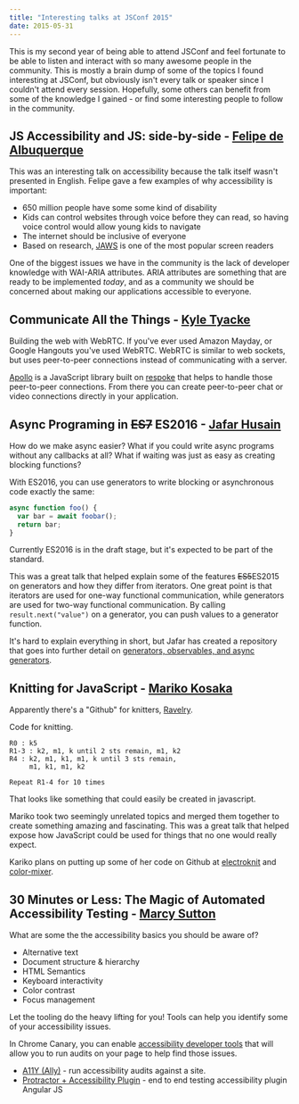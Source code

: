 ```yaml
---
title: "Interesting talks at JSConf 2015"
date: 2015-05-31
---
```


This is my second year of being able to attend JSConf and feel fortunate to be able to listen and interact with so many awesome people in the community. This is mostly a brain dump of some of the topics I found interesting at JSConf, but obviously isn't every talk or speaker since I couldn't attend every session. Hopefully, some others can benefit from some of the knowledge I gained - or find some interesting people to follow in the community.

## JS Accessibility and JS: side-by-side - [Felipe de Albuquerque](https://twitter.com/felipedeolinda)

This was an interesting talk on accessibility because the talk itself wasn't presented in English. Felipe gave a few examples of why accessibility is important:

* 650 million people have some some kind of disability
* Kids can control websites through voice before they can read, so having voice control would allow young kids to navigate
* The internet should be inclusive of everyone
* Based on research, [JAWS](http://www.freedomscientific.com/Products/Blindness/JAWS) is one of the most popular screen readers

One of the biggest issues we have in the community is the lack of developer knowledge with WAI-ARIA attributes. ARIA attributes are something that are ready to be implemented *today*, and as a community we should be concerned about making our applications accessible to everyone.

## Communicate All the Things - [Kyle Tyacke](https://twitter.com/geekgonenomad)

Building the web with WebRTC. If you've ever used Amazon Mayday, or Google Hangouts you've used WebRTC. WebRTC is similar to web sockets, but uses peer-to-peer connections instead of communicating with a server.

[Apollo](https://github.com/respoke/apollo) is a JavaScript library built on [respoke](https://www.respoke.io/) that helps to handle those peer-to-peer connections. From there you can create peer-to-peer chat or video connections directly in your application.

## Async Programing in ~~ES7~~ ES2016 - [Jafar Husain](http://twitter.com/Jhusain)

How do we make async easier? What if you could write async programs without any callbacks at all? What if waiting was just as easy as creating blocking functions?

With ES2016, you can use generators to write blocking or asynchronous code exactly the same:

```javascript
async function foo() {
  var bar = await foobar();
  return bar;
}
```

Currently ES2016 is in the draft stage, but it's expected to be part of the standard.

This was a great talk that helped explain some of the features ~~ES5~~ES2015 on generators and how they differ from iterators. One great point is that iterators are used for one-way functional communication, while generators are used for two-way functional communication. By calling `result.next("value")` on a generator, you can push values to a generator function.

It's hard to explain everything in short, but Jafar has created a repository that goes into further detail on [generators, observables, and async generators](https://github.com/jhusain/asyncgenerator).

## Knitting for JavaScript - [Mariko Kosaka](https://twitter.com/kosamari)

Apparently there's a "Github" for knitters, [Ravelry](https://www.ravelry.com).

Code for knitting.

```
R0 : k5
R1-3 : k2, m1, k until 2 sts remain, m1, k2
R4 : k2, m1, k1, m1, k until 3 sts remain,
     m1, k1, m1, k2

Repeat R1-4 for 10 times
```

That looks like something that could easily be created in javascript.

Mariko took two seemingly unrelated topics and merged them together to create something amazing and fascinating. This was a great talk that helped expose how JavaScript could be used for things that no one would really expect.

Kariko plans on putting up some of her code on Github at [electroknit](https://github.com/kosamari/electroknit) and [color-mixer](https://github.com/kosamari/color-mixer).

## 30 Minutes or Less: The Magic of Automated Accessibility Testing - [Marcy Sutton](https://twitter.com/marcysutton)

What are some the the accessibility basics you should be aware of?

* Alternative text
* Document structure & hierarchy
* HTML Semantics
* Keyboard interactivity
* Color contrast
* Focus management

Let the tooling do the heavy lifting for you! Tools can help you identify some of your accessibility issues.

In Chrome Canary, you can enable [accessibility developer tools](https://github.com/GoogleChrome/accessibility-developer-tools) that will allow you to run audits on your page to help find those issues.

* [A11Y (Ally)](https://www.npmjs.com/package/a11y) - run accessibility audits against a site.
* [Protractor + Accessibility Plugin](http://marcysutton.com/angular-protractor-accessibility-plugin/) - end to end testing accessibility plugin Angular JS
